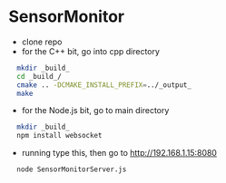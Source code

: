 # SensorMonitor

- clone repo
- for the C++ bit, go into cpp directory
```Bash
  mkdir _build_
  cd _build_/
  cmake .. -DCMAKE_INSTALL_PREFIX=../_output_
  make
```
- for the Node.js bit, go to main directory
```Bash
  mkdir _build_
  npm install websocket 
```
- running type this, then go to http://192.168.1.15:8080
```Bash
  node SensorMonitorServer.js
```

